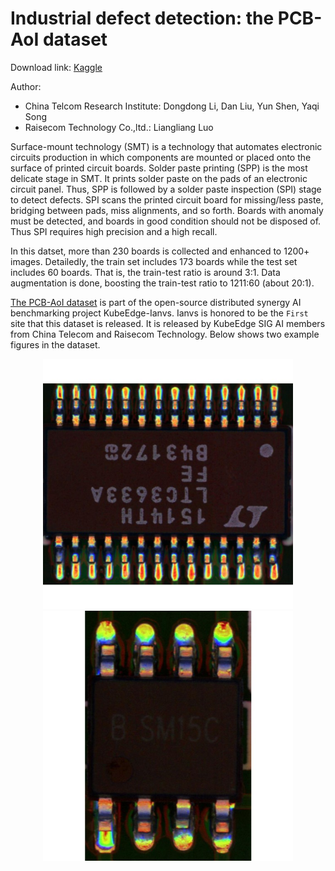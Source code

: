 # Industrial defect detection: the PCB-AoI dataset 

Download link: [Kaggle](https://www.kaggle.com/datasets/kubeedgeianvs/pcb-aoi)

Author: 
- China Telcom Research Institute: Dongdong Li, Dan Liu, Yun Shen, Yaqi Song 
- Raisecom Technology Co.,ltd.: Liangliang Luo

Surface-mount technology (SMT) is a technology that automates electronic circuits production in which components are mounted or placed onto the surface of printed circuit boards. Solder paste printing (SPP) is the most delicate stage in SMT. It prints solder paste on the pads of an electronic circuit panel. Thus, SPP is followed by a solder paste inspection (SPI) stage to detect defects. SPI scans the printed circuit board for missing/less paste, bridging between pads, miss alignments, and so forth. Boards with anomaly must be detected, and boards in good condition should not be disposed of. Thus SPI requires high precision and a high recall. 

In this datset, more than 230 boards is collected and enhanced to 1200+ images. Detailedly, the train set includes 173 boards while the test set includes 60 boards. That is, the train-test ratio is around 3:1. Data augmentation is done, boosting the train-test ratio to 1211:60 (about 20:1).

 [The PCB-AoI dataset](https://www.kaggle.com/datasets/kubeedgeianvs/pcb-aoi) is part of the open-source distributed synergy AI benchmarking project KubeEdge-Ianvs.  Ianvs is honored to be the ``First`` site that this dataset is released. It is released by KubeEdge SIG AI members from China Telecom and Raisecom Technology. Below shows two example figures in the dataset. 

<center class="half">
    <img src="images/PCB-AoI-Example1.jpeg" width=400px/><img src="images/PCB-AoI-Example2.jpeg" width=400px/>
</center>